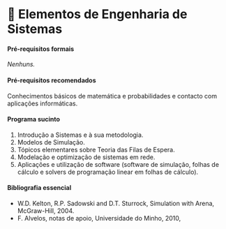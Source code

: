 # 📙 Elementos de Engenharia de Sistemas

#### Pré-requisitos formais

*Nenhuns.*

#### Pré-requisitos recomendados

Conhecimentos básicos de matemática e probabilidades e contacto com aplicações informáticas.

#### Programa sucinto

1. Introdução a Sistemas e à sua metodologia.
2. Modelos de Simulação.
3. Tópicos elementares sobre Teoria das Filas de Espera.
4. Modelação e optimização de sistemas em rede.
5. Aplicações e utilização de software (software de simulação, folhas de cálculo e solvers de programação linear em folhas de cálculo).

#### Bibliografia essencial

- W.D. Kelton, R.P. Sadowski and D.T. Sturrock, Simulation with Arena, McGraw-Hill, 2004.
- F. Alvelos, notas de apoio, Universidade do Minho, 2010,

